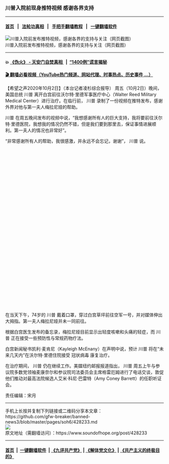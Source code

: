 ### 川普入院前现身推特视频 感谢各界支持
------------------------

#### [首页](https://github.com/gfw-breaker/banned-news3/blob/master/README.md) &nbsp;&nbsp;|&nbsp;&nbsp; [法轮功真相](https://github.com/begood0513/basic/blob/master/README.md)  &nbsp;&nbsp;|&nbsp;&nbsp; [手把手翻墙教程](https://github.com/gfw-breaker/guides/wiki)  &nbsp;&nbsp;|&nbsp;&nbsp; [一键翻墙软件](https://github.com/gfw-breaker/nogfw/blob/master/README.md)  



<div><img alt="川普入院前发布推特视频，感谢各界的支持与关注（网页截图）" src="https://img.soundofhope.org/2020-10/sharedscre2222enshot-1601680389696.jpg"/>
<br/><figcaption class="caption">
 川普入院前发布推特视频，感谢各界的支持与关注（网页截图）
</figcaption></div><hr/>

#### 💥 [《伪火》 - 天安门自焚真相 ](http://158.247.195.190:10000/videos/blog/weihuo.html)&nbsp; |&nbsp; [“1400例”谎言揭秘  ](http://158.247.195.190:10000/videos/blog/jiexi1400.html)

#### [ 🎬  翻墙必看视频（YouTube热门频道、网站代理、时事热点、历史事件 ...）](https://github.com/gfw-breaker/links/blob/master/banned.md)

<div><div class="Content__Wrapper sc-1bvya0-0 grZQxZ">
 <p class="meta-top">
  <span class="meta">
   【希望之声2020年10月2日】（本台记者凌杉综合报导）
  </span>
  周五（10月2日）晚间，美国总统
  <ok href="/term/1041">
   川普
  </ok>
  离开白宫前往沃尔特·里德军事医疗中心（Walter Reed Military Medical Center）进行治疗。在临行前，
  <ok href="/term/1041">
   川普
  </ok>
  录制了一份视频在推特发布，感谢外界对他与第一夫人梅拉尼娅的帮助。
 </p>
 <p>
  <ok href="/term/1041">
   川普
  </ok>
  在周五晚间发布的视频中说，“我想感谢所有人的巨大支持，我将要前往沃尔特·里德医院，我想我的情况仍然不错，但是我们要到那里去，保证事情进展顺利。第一夫人的情况也非常好”。
 </p>
 <p>
  “非常感谢所有人的帮助，我很感激，并永远不会忘记，谢谢”，
  <ok href="/term/1041">
   川普
  </ok>
  说。
 </p>
 <div class="soh-embed">
  <div class="soh-embed-inner">
   <div class="iframely-embed" style="max-width: 550px;">
    <div class="iframely-responsive" style="padding-bottom: 100%;">
    </div>
   </div>
  </div>
 </div>
 <p>
  在当天下午，74岁的
  <ok href="/term/1041">
   川普
  </ok>
  戴着口罩，穿过白宫草坪前往空军一号，并对媒体伸出大拇指。第一夫人梅拉尼娅并未一同前往。
 </p>
 <p>
  根据白宫医生发布的备忘录，梅拉尼娅目前显示出轻度咳嗽和头痛的轻症，而
  <ok href="/term/1041">
   川普
  </ok>
  正在接受一些预防性与常规药物疗法。
 </p>
 <p>
  白宫新闻秘书凯利·麦肯尼（Kayleigh McEnany）在声明中说，预计
  <ok href="/term/1041">
   川普
  </ok>
  将在“未来几天内”在沃尔特·里德住院接受
  <ok href="/term/212725">
   冠状病毒
  </ok>
  康复治疗。
 </p>
 <p>
  在治疗期间，
  <ok href="/term/1041">
   川普
  </ok>
  仍在继续工作。美媒纽约邮报报道指出，
  <ok href="/term/1041">
   川普
  </ok>
  周五上午与参议院多数党领袖麦康奈尔和参议院司法委员会主席格雷厄姆进行了电话交谈，敦促他们推动对最高法院候选人艾米·科尼·巴雷特（Amy Coney Barrett）的任职听证会。
 </p>
 <p class="meta-btm">
  责任编辑：宋月
 </p>
</div>
</div>
<hr/>
手机上长按并复制下列链接或二维码分享本文章：<br/>
https://github.com/gfw-breaker/banned-news3/blob/master/pages/soh6/428233.md <br/>
<a href='https://github.com/gfw-breaker/banned-news3/blob/master/pages/soh6/428233.md'><img src='https://github.com/gfw-breaker/banned-news3/blob/master/pages/soh6/428233.md.png'/></a> <br/>
原文地址（需翻墙访问）：https://www.soundofhope.org/post/428233


------------------------
#### [首页](https://github.com/gfw-breaker/banned-news3/blob/master/README.md) &nbsp;|&nbsp; [一键翻墙软件](https://github.com/gfw-breaker/nogfw/blob/master/README.md) &nbsp;| [《九评共产党》](https://github.com/gfw-breaker/9ping.md/blob/master/README.md#九评之一评共产党是什么) | [《解体党文化》](https://github.com/gfw-breaker/jtdwh.md/blob/master/README.md) | [《共产主义的终极目的》](https://github.com/gfw-breaker/gczydzjmd.md/blob/master/README.md)


<img src='http://gfw-breaker.win/banned-news3/pages/soh6/428233.md' width='0px' height='0px'/>